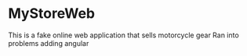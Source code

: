 # MyStoreWeb
This is a fake online web application that sells motorcycle gear 
Ran into problems adding angular
